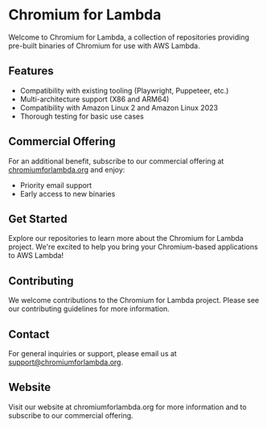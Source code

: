 # Chromium for Lambda
Welcome to Chromium for Lambda, a collection of repositories providing pre-built binaries of Chromium for use with AWS Lambda.

## Features
- Compatibility with existing tooling (Playwright, Puppeteer, etc.)
- Multi-architecture support (X86 and ARM64)
- Compatibility with Amazon Linux 2 and Amazon Linux 2023
- Thorough testing for basic use cases

## Commercial Offering
For an additional benefit, subscribe to our commercial offering at [chromiumforlambda.org](https://chromiumforlambda.org) and enjoy:
- Priority email support
- Early access to new binaries

## Get Started
Explore our repositories to learn more about the Chromium for Lambda project. We're excited to help you bring your Chromium-based applications to AWS Lambda!

## Contributing
We welcome contributions to the Chromium for Lambda project. Please see our contributing guidelines for more information.

## Contact
For general inquiries or support, please email us at support@chromiumforlambda.org.

## Website
Visit our website at chromiumforlambda.org for more information and to subscribe to our commercial offering.
